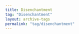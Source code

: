 ```yaml
---
title: Disenchantment
tag: "Disenchantment"
layout: archive-tags
permalink: "tag/disenchantment"
---
```


